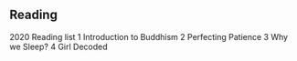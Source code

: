 
## Reading 

2020 Reading list
1 Introduction to Buddhism
2 Perfecting Patience
3 Why we Sleep?
4 Girl Decoded

